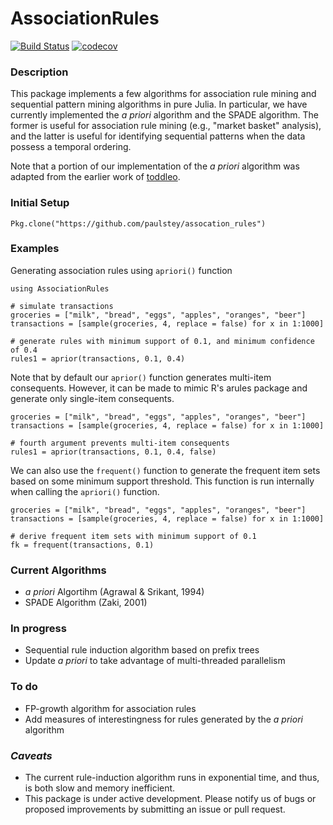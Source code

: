 
# AssociationRules
[![Build Status](https://travis-ci.org/bcbi/AssociationRules.jl.svg?branch=master)](https://travis-ci.org/bcbi/AssociationRules.jl)
[![codecov](https://codecov.io/gh/bcbi/AssociationRules.jl/branch/master/graph/badge.svg)](https://codecov.io/gh/bcbi/AssociationRules.jl)



### Description
This package implements a few algorithms for association rule mining and sequential pattern mining algorithms in pure Julia. In particular, we have currently implemented the _a_ _priori_ algorithm and the SPADE algorithm. The former is useful for association rule mining (e.g., "market basket" analysis), and the latter is useful for identifying sequential patterns when the data possess a temporal ordering.


Note that a portion of our implementation of the _a_ _priori_ algorithm was adapted from the earlier work of [toddleo](https://github.com/toddleo/ARules.jl).


### Initial Setup
```{Julia}
Pkg.clone("https://github.com/paulstey/assocation_rules")
```

### Examples
Generating association rules using `apriori()` function
```{Julia}
using AssociationRules

# simulate transactions
groceries = ["milk", "bread", "eggs", "apples", "oranges", "beer"]
transactions = [sample(groceries, 4, replace = false) for x in 1:1000]

# generate rules with minimum support of 0.1, and minimum confidence of 0.4
rules1 = aprior(transactions, 0.1, 0.4)
```


Note that by default our `aprior()` function generates multi-item consequents. However, it can be made to mimic R's arules package and generate only single-item consequents.
```{Julia}
groceries = ["milk", "bread", "eggs", "apples", "oranges", "beer"]
transactions = [sample(groceries, 4, replace = false) for x in 1:1000]

# fourth argument prevents multi-item consequents
rules1 = aprior(transactions, 0.1, 0.4, false)
```


We can also use the `frequent()` function to generate the frequent item sets based on some minimum support threshold. This function is run internally when calling the `apriori()` function.
```{Julia}
groceries = ["milk", "bread", "eggs", "apples", "oranges", "beer"]
transactions = [sample(groceries, 4, replace = false) for x in 1:1000]

# derive frequent item sets with minimum support of 0.1
fk = frequent(transactions, 0.1)
```


### Current Algorithms
- _a_ _priori_ Algortihm (Agrawal & Srikant, 1994)
- SPADE Algorithm (Zaki, 2001)


### In progress
- Sequential rule induction algorithm based on prefix trees
- Update _a_ _priori_ to take advantage of multi-threaded parallelism


### To do
- FP-growth algorithm for association rules
- Add measures of interestingness for rules generated by the _a_ _priori_ algorithm

### _Caveats_
- The current rule-induction algorithm runs in exponential time, and thus, is both slow and memory inefficient.
- This package is under active development. Please notify us of bugs or proposed improvements by submitting an issue or pull request.
